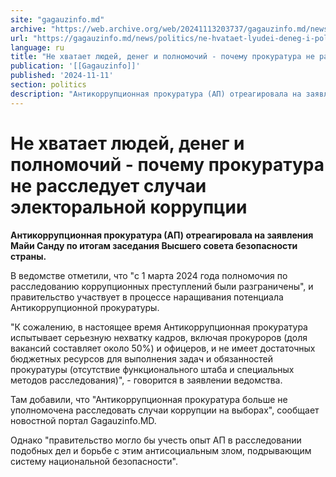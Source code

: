 ```yaml
---
site: "gagauzinfo.md"
archive: "https://web.archive.org/web/20241113203737/gagauzinfo.md/news/politics/ne-hvataet-lyudei-deneg-i-polnomochii-pochemu-prokuratura-ne-rassleduet-sluchai-elektoralnoi-korruptsii"
url: "https://gagauzinfo.md/news/politics/ne-hvataet-lyudei-deneg-i-polnomochii-pochemu-prokuratura-ne-rassleduet-sluchai-elektoralnoi-korruptsii"
language: ru
title: "Не хватает людей, денег и полномочий - почему прокуратура не расследует случаи электоральной коррупции"
publication: '[[Gagauzinfo]]'
published: '2024-11-11'
section: politics
description: "Антикоррупционная прокуратура (АП) отреагировала на заявления Майи Санду по итогам заседания Высшего совета безопасности страны."
---
```


# Не хватает людей, денег и полномочий - почему прокуратура не расследует случаи электоральной коррупции

**Антикоррупционная прокуратура (АП) отреагировала на заявления Майи Санду по итогам заседания Высшего совета безопасности страны.**

В ведомстве отметили, что "с 1 марта 2024 года полномочия по расследованию коррупционных преступлений были разграничены", и правительство участвует в процессе наращивания потенциала Антикоррупционной прокуратуры.

"К сожалению, в настоящее время Антикоррупционная прокуратура испытывает серьезную нехватку кадров, включая прокуроров (доля вакансий составляет около 50%) и офицеров, и не имеет достаточных бюджетных ресурсов для выполнения задач и обязанностей прокуратуры (отсутствие функционального штаба и специальных методов расследования)", - говорится в заявлении ведомства.

Там добавили, что "Антикоррупционная прокуратура больше не уполномочена расследовать случаи коррупции на выборах", сообщает новостной портал Gagauzinfo.MD.

Однако "правительство могло бы учесть опыт АП в расследовании подобных дел и борьбе с этим антисоциальным злом, подрывающим систему национальной безопасности".